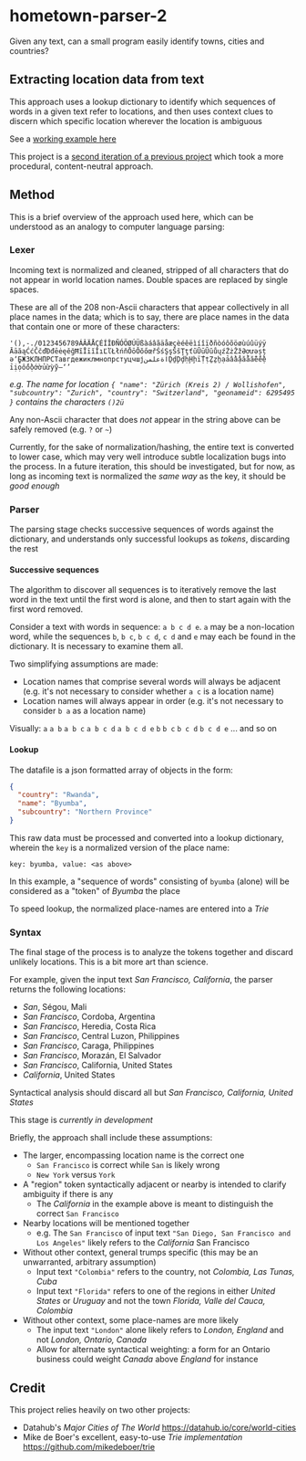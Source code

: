 # hometown-parser-2

Given any text, can a small program easily identify towns, cities and countries?

## Extracting location data from text

This approach uses a lookup dictionary to identify which sequences of words in a given text refer to locations, and then uses context clues to discern which specific location wherever the location is ambiguous

See a [working example here](https://rendall.github.io/hometown-parser-2/)

This project is a [second iteration of a previous project](https://rendall.github.io/hometown-parser/) which took a more procedural, content-neutral approach.

## Method

This is a brief overview of the approach used here, which can be understood as an analogy to computer language parsing:

### Lexer

Incoming text is normalized and cleaned, stripped of all characters that do not appear in world location names. Double spaces are replaced by single spaces.

These are all of the 208 non-Ascii characters that appear collectively in all place names in the data; which is to say, there are place names in the data that contain one or more of these characters:

`'(),-./0123456789ÁÂÄÅÇÉÍÎÐÑÓÖØÚÜßàáâãäåæçèéêëìíîïðñòóôõöøùúûüýÿ`
`ĀāăąĆćČčďĐđēėęěğĦĩĪīĭİıĽľŁłńňŌōŎŏőœřŚśŞşŠšŢţťũŪūŬŭůųźŻżŽžƏơưǝșț`
`əʼ̧̱̄̇БЖЗКЛНПРСТавгдежиклмнопрстуцчшјاةعلمنḎḏḐḑḥḨḩḯṬṭẔẕẖạảầẩậắằẵếềệ`
`ỉịọốồộớờủừỳỹ–‘’`

*e.g. The name for location `{ "name": "Zürich (Kreis 2) / Wollishofen", "subcountry": "Zurich", "country": "Switzerland", "geonameid": 6295495 }` contains the characters `()2ü`*

Any non-Ascii character that does *not* appear in the string above can be safely removed (e.g. `?` or `~`)

Currently, for the sake of normalization/hashing, the entire text is converted to lower case, which may very well introduce subtle localization bugs into the process. In a future iteration, this should be investigated, but for now, as long as incoming text is normalized the *same way* as the key, it should be *good enough*

### Parser

The parsing stage checks successive sequences of words against the dictionary, and understands only successful lookups as *tokens*, discarding the rest

#### Successive sequences

The algorithm to discover all sequences is to iteratively remove the last word in the text until the first word is alone, and then to start again with the first word removed.

Consider a text with words in sequence: `a b c d e`. `a` may be a non-location word, while the sequences `b`, `b c`, `b c d`, `c d` and `e` may each be found in the dictionary. It is necessary to examine them all.

Two simplifying assumptions are made:

* Location names that comprise several words will always be adjacent (e.g. it's not necessary to consider whether `a c` is a location name)
* Location names will always appear in order (e.g. it's not necessary to consider `b a` as a location name)

Visually:
`a`
`a b`
`a b c`
`a b c d`
`a b c d e`
`b`
`b c`
`b c d`
`b c d e`
... and so on

#### Lookup

The datafile is a json formatted array of objects in the form:

```json
{
  "country": "Rwanda",
  "name": "Byumba",
  "subcountry": "Northern Province"
}
```

This raw data must be processed and converted into a lookup dictionary, wherein the `key` is a normalized version of the place name:

`key: byumba, value: <as above>`

In this example, a "sequence of words" consisting of `byumba` (alone) will be considered as a "token" of *Byumba* the place

To speed lookup, the normalized place-names are entered into a *Trie*

### Syntax

The final stage of the process is to analyze the tokens together and discard unlikely locations. This is a bit more art than science.

For example, given the input text *San Francisco, California*, the parser returns the following locations:

* *San*, Ségou, Mali
* *San Francisco*, Cordoba, Argentina
* *San Francisco*, Heredia, Costa Rica
* *San Francisco*, Central Luzon, Philippines
* *San Francisco*, Caraga, Philippines
* *San Francisco*, Morazán, El Salvador
* *San Francisco*, California, United States
* *California*, United States

Syntactical analysis should discard all but *San Francisco, California, United States*

This stage is *currently in development*

Briefly, the approach shall include these assumptions:

* The larger, encompassing location name is the correct one
  * `San Francisco` is correct while `San` is likely wrong
  * `New York` versus `York`
* A "region" token syntactically adjacent or nearby is intended to clarify ambiguity if there is any
  * The *California* in the example above is meant to distinguish the correct `San Francisco`
* Nearby locations will be mentioned together
  * e.g. The `San Francisco` of input text `"San Diego, San Francisco and Los Angeles"` likely refers to the *California* San Francisco
* Without other context, general trumps specific (this may be an unwarranted, arbitrary assumption)
  * Input text `"Colombia"` refers to the country, not *Colombia, Las Tunas, Cuba*
  * Input text `"Florida"` refers to one of the regions in either *United States* or *Uruguay* and not the town *Florida, Valle del Cauca, Colombia*
* Without other context, some place-names are more likely
  * The input text `"London"` alone likely refers to *London, England* and not *London, Ontario, Canada*
  * Allow for alternate syntactical weighting: a form for an Ontario business could weight *Canada* above *England* for instance

## Credit

This project relies heavily on two other projects:

* Datahub's _Major Cities of The World_ <https://datahub.io/core/world-cities>
* Mike de Boer's excellent, easy-to-use _Trie implementation_ <https://github.com/mikedeboer/trie>
